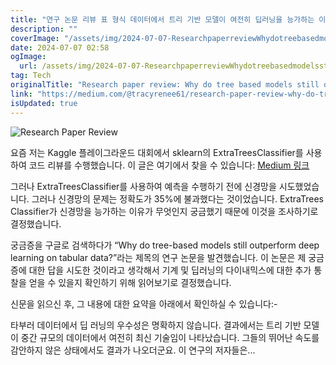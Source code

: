 ```yaml
---
title: "연구 논문 리뷰 표 형식 데이터에서 트리 기반 모델이 여전히 딥러닝을 능가하는 이유"
description: ""
coverImage: "/assets/img/2024-07-07-ResearchpaperreviewWhydotreebasedmodelsstilloutperformdeeplearningontabulardata_0.png"
date: 2024-07-07 02:58
ogImage:
  url: /assets/img/2024-07-07-ResearchpaperreviewWhydotreebasedmodelsstilloutperformdeeplearningontabulardata_0.png
tag: Tech
originalTitle: "Research paper review: Why do tree based models still outperform deep learning on tabular data?"
link: "https://medium.com/@tracyrenee61/research-paper-review-why-do-tree-based-models-still-outperform-deep-learning-on-tabular-data-3bb9e9ff0846"
isUpdated: true
---
```


![Research Paper Review](/assets/img/2024-07-07-ResearchpaperreviewWhydotreebasedmodelsstilloutperformdeeplearningontabulardata_0.png)

요즘 저는 Kaggle 플레이그라운드 대회에서 sklearn의 ExtraTreesClassifier를 사용하여 코드 리뷰를 수행했습니다. 이 글은 여기에서 찾을 수 있습니다: [Medium 링크](https://medium.com/@tracyrenee61/sometimes-sklearn-outperforms-tensorflow-when-making-predictions-on-tabular-data-7fa997f662dc)

그러나 ExtraTreesClassifier를 사용하여 예측을 수행하기 전에 신경망을 시도했었습니다. 그러나 신경망의 문제는 정확도가 35%에 불과했다는 것이었습니다. ExtraTrees Classifier가 신경망을 능가하는 이유가 무엇인지 궁금했기 때문에 이것을 조사하기로 결정했습니다.

궁금증을 구글로 검색하다가 “Why do tree-based models still outperform deep learning on tabular data?”라는 제목의 연구 논문을 발견했습니다. 이 논문은 제 궁금증에 대한 답을 시도한 것이라고 생각해서 기계 및 딥러닝의 다이내믹스에 대한 추가 통찰을 얻을 수 있을지 확인하기 위해 읽어보기로 결정했습니다.

<div class="content-ad"></div>

신문을 읽으신 후, 그 내용에 대한 요약을 아래에서 확인하실 수 있습니다:-

타부러 데이터에서 딥 러닝의 우수성은 명확하지 않습니다. 결과에서는 트리 기반 모델이 중간 규모의 데이터에서 여전히 최신 기술임이 나타났습니다. 그들의 뛰어난 속도를 감안하지 않은 상태에서도 결과가 나오더군요. 이 연구의 저자들은...

